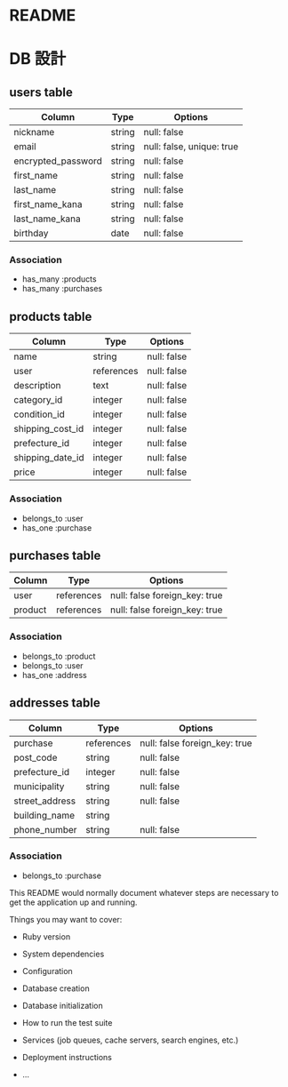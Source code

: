 # README
# DB 設計

## users table

|Column              |Type          |Options                   |
|--------------------|--------------|--------------------------|
|nickname            |string        |null: false               |
|email               |string        |null: false, unique: true |
|encrypted_password  |string        |null: false               |
|first_name          |string        |null: false               |
|last_name           |string        |null: false               |
|first_name_kana     |string        |null: false               |
|last_name_kana      |string        |null: false               |
|birthday            |date          |null: false               |



### Association

* has_many :products
* has_many :purchases

## products table

|Column                            |Type          |Options                   |
|----------------------------------|--------------|--------------------------|
|name                              |string        |null: false               |
|user                              |references    |null: false               |
|description                       |text          |null: false               |
|category_id                       |integer       |null: false               |
|condition_id                      |integer       |null: false               |
|shipping_cost_id                  |integer       |null: false               |
|prefecture_id                     |integer       |null: false               |
|shipping_date_id                  |integer       |null: false               |
|price                             |integer       |null: false               |




### Association
* belongs_to :user
* has_one :purchase

## purchases table

|Column                           |Type          |Options                       |
|---------------------------------|--------------|------------------------------|
|user                             |references    |null: false foreign_key: true |
|product                          |references    |null: false foreign_key: true |


### Association
* belongs_to :product
* belongs_to :user
* has_one :address

## addresses table

|Column                    |Type            |Options                       |
|--------------------------|----------------|------------------------------|
|purchase                  |references      |null: false foreign_key: true |
|post_code                 |string          |null: false                   |
|prefecture_id             |integer         |null: false                   |
|municipality              |string          |null: false                   |
|street_address            |string          |null: false                   |
|building_name             |string          |                              |
|phone_number              |string          |null: false                   |

### Association
* belongs_to :purchase




















This README would normally document whatever steps are necessary to get the
application up and running.

Things you may want to cover:

* Ruby version

* System dependencies

* Configuration

* Database creation

* Database initialization

* How to run the test suite

* Services (job queues, cache servers, search engines, etc.)

* Deployment instructions

* ...


